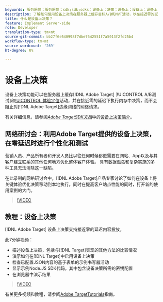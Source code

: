 ```yaml
---
keywords: 服务器端；服务器端；sdk;sdk;sdks；设备上；决策；设备上；设备上；设备上；设备上；零延迟；延迟；接近零；node.js
description: 了解如何使用设备上决策在服务器上缓存目标A/B和MVT活动，以在接近零的延迟下执行内存中决策。
title: 什么是设备上决策？
feature: Implement Server-side
role: Developer
translation-type: tm+mt
source-git-commit: bb27f6e540998f7dbe7642551f7a5013f2fd25b4
workflow-type: tm+mt
source-wordcount: '269'
ht-degree: 0%

---
```



# 设备上决策

设备上决策功能可以在服务器上缓存[!DNL Adobe Target] [!UICONTROL A/B测试]和[!UICONTROL 体验定位](XT)活动，并在接近零的延迟下执行内存中决策，而不会阻止对[!DNL Adobe Target]边缘网络的网络请求。

有关详细信息，请参阅&#x200B;*[Adobe TargetSDK文档](https://adobetarget-sdks.gitbook.io/docs/)*&#x200B;中的[设备上决策简介](https://adobetarget-sdks.gitbook.io/docs/on-device-decisioning/introduction-to-on-device-decisioning)。

## 网络研讨会：利用Adobe Target提供的设备上决策，在零延迟时进行个性化和测试

营销人员、产品所有者和开发人员比以往任何时候都更需要在网站、App以及与其客户建立联系的其他任何地方优化整体客户体验。 具有数据孤岛和复杂实施的多种工具无法消除这一缺陷。

在此录制的网络研讨会中，[!DNL Adobe Target]产品专家讨论了如何在设备上将关键体验优化决策移动到本地执行，同时在提高客户站点性能的同时，打开新的使用案例的大门。

>[!VIDEO](https://video.tv.adobe.com/v/328148)

## 教程：设备上决策

[!DNL Adobe Target] 设备上决策支持接近零的延迟内容投放。

此7分钟视频：

* 描述设备上决策，包括与[!DNL Target]实现的其他方法的比较情况
* 演示如何在[!DNL Target]中启用设备上决策
* 检查已配置JSON内容的基于表单的示例书写器活动
* 显示示例Node.JS SDK代码，其中包含设备决策所需的密钥配置
* 在浏览器中演示结果

>[!VIDEO](https://video.tv.adobe.com/v/329032)

有关更多视频和教程，请参阅[Adobe TargetTutorials](https://experienceleague.adobe.com/docs/target-learn/tutorials/overview.html)指南。

